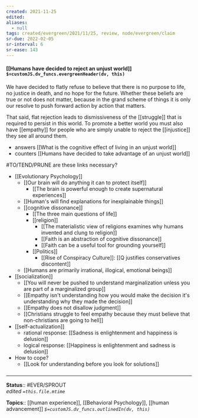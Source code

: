 ```yaml
---
created: 2021-11-25 
edited: 
aliases:
  - null
tags: created/evergreen/2021/11/25, review, node/evergreen/claim
sr-due: 2022-02-05
sr-interval: 6
sr-ease: 143
---
```


#### [[Humans have decided to reject an unjust world]] `$=customJS.dv_funcs.evergreenHeader(dv, this)`

We have decided to flatly refuse to believe that there is no purpose to life, no justice in death, and no hope for the future. Whether these beliefs are true or not does not matter, because in the grand scheme of things it is only our resolve to push forward action by action that matters. 

That said, flat rejection leads to dismissiveness of the [[struggle]] that is required to persist in this world. To promote a better world you must also have [[empathy]] for people who are simply unable to reject the [[injustice]] they see all around them. 

- answers [[What is the cognitive effect of living in an unjust world]]
- counters [[Humans have decided to take advantage of an unjust world]]

#TO/TEND/PRUNE are these links necessary? 
- [[Evolutionary Psychology]] 
    - [[Our brain will do anything it can to protect itself]]
        - [[The brain is powerful enough to create supernatural experiences]]
    - [[Human's will find explanations for inexplainable things]]
    - [[cognitive dissonance]]
        - [[The three main questions of life]]
        - [[religion]]
            - [[The materialistic view of religions examines why humans invented and clung to religion]]
            - [[Faith is an abstraction of cognitive dissonance]]
            - [[Faith can be a useful tool for grounding yourself]]
        - [[Politics]]
            - [[Rise of Conspiracy Culture]]: [[Q justifies conservatives discontent]]
    - [[Humans are primarily irrational, illogical, emotional beings]]
- [[socialization]]
    - [[You will never be pushed to understand marginalization unless you are part of a marginalized group]]
    - [[Empathy isn't understanding how you would make the decision it's understanding why they made the decision]]
    - [[Empathy does not disallow judgment]]
    - [[Christians struggle to feel empathy because they must believe that non-christians are going to hell]]
- [[self-actualization]]
    - rational response: [[Sadness is enlightenment and happiness is delusion]]
    - logical response: [[Happiness is enlightenment and sadness is delusion]]
- How to cope?
    - [[Look for understanding before you look for solutions]]

### <hr class="footnote"/>

**Status**:: #EVER/SPROUT  
*edited `=this.file.mtime`*

**Topics**:: [[human experience]], [[Behavioral Psychology]], [[human advancement]]
*`$=customJS.dv_funcs.outlinedIn(dv, this)`*
